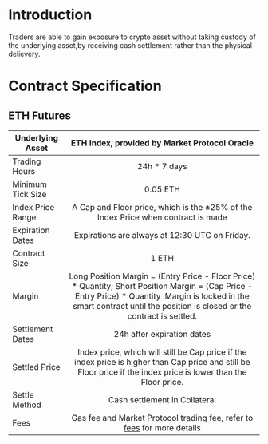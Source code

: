 # Introduction
Traders are able to gain exposure to crypto asset without taking custody of the underlying asset,by receiving cash settlement rather than the physical delievery.


# Contract Specification

## ETH Futures

| Underlying Asset  | ETH Index, provided by Market Protocol Oracle        | 
| -------------            |:-------------: | 
| Trading Hours            | 24h * 7 days         |  
| Minimum Tick Size        |  0.05 ETH             |   
| Index Price Range        |   A Cap and Floor price, which is the ±25% of the Index Price when contract is made       | 
| Expiration Dates         | Expirations are always at 12:30 UTC on Friday.         |  
| Contract Size            |        1 ETH       |   
| Margin                   |         Long Position Margin = (Entry Price - Floor Price) * Quantity; Short Position Margin = (Cap Price - Entry Price) * Quantity .Margin is locked in the smart contract until the position is closed or the contract is settled.   | 
| Settlement Dates         |     24h after expiration dates           |   
| Settled Price            |  Index price, which will still be Cap price if the index price is higher than Cap price and still be Floor price if the index price is lower than the Floor price.            | 
| Settle Method            |    Cash settlement in Collateral      |  
| Fees                     |   Gas fee and Market Protocol trading fee, refer to [fees](en/fees.md) for more details|   

